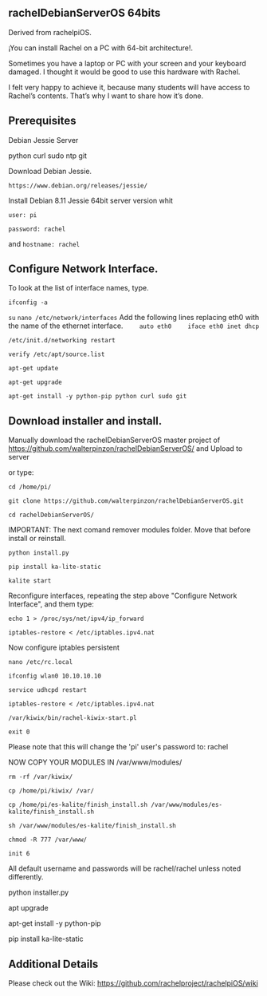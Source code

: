 rachelDebianServerOS 64bits
---------------

Derived from rachelpiOS.

¡You can install Rachel on a PC with 64-bit architecture!.

Sometimes you have a laptop or PC with your screen and your keyboard damaged. I thought it would be good to use this hardware with Rachel.

I felt very happy to achieve it, because many students will have access to Rachel’s contents. That’s why I want to share how it’s done.


Prerequisites
---------------
Debian Jessie Server

python
curl
sudo
ntp
git

Download Debian Jessie.

`https://www.debian.org/releases/jessie/`

Install Debian 8.11 Jessie 64bit server version whit 

`user: pi`

`password: rachel`

and `hostname: rachel`

Configure Network Interface.
---------------
To look at the list of interface names, type.

`ifconfig -a`

`su`
`nano /etc/network/interfaces`
Add the following lines replacing eth0 with the name of the ethernet interface.
`    auto eth0`
`    iface eth0 inet dhcp`

`/etc/init.d/networking restart`

`verify /etc/apt/source.list`

`apt-get update`

`apt-get upgrade`

`apt-get install -y python-pip python curl sudo git`

Download installer and install.
---------------

Manually download the rachelDebianServerOS master project of https://github.com/walterpinzon/rachelDebianServerOS/ and Upload to server

or type:

`cd /home/pi/`

`git clone https://github.com/walterpinzon/rachelDebianServerOS.git`

`cd rachelDebianServerOS/`

IMPORTANT: The next comand remover modules folder. Move that before install or reinstall.

`python install.py`

`pip install ka-lite-static`
 
`kalite start`



Reconfigure interfaces, repeating the step above "Configure Network Interface", and them type:

`echo 1 > /proc/sys/net/ipv4/ip_forward`

`iptables-restore < /etc/iptables.ipv4.nat`

Now configure iptables persistent

`nano /etc/rc.local`

`ifconfig wlan0 10.10.10.10`

`service udhcpd restart`

`iptables-restore < /etc/iptables.ipv4.nat`

`/var/kiwix/bin/rachel-kiwix-start.pl`


`exit 0`

Please note that this will change the 'pi' user's password to: rachel


NOW COPY YOUR MODULES IN /var/www/modules/

`rm -rf /var/kiwix/`

`cp /home/pi/kiwix/ /var/`

`cp /home/pi/es-kalite/finish_install.sh /var/www/modules/es-kalite/finish_install.sh  `

`sh /var/www/modules/es-kalite/finish_install.sh  `

`chmod -R 777 /var/www/`

`init 6`

All default username and passwords will be rachel/rachel unless noted differently.




python installer.py

apt upgrade

apt-get install -y python-pip

pip install ka-lite-static






Additional Details
---------------
Please check out the Wiki: https://github.com/rachelproject/rachelpiOS/wiki
